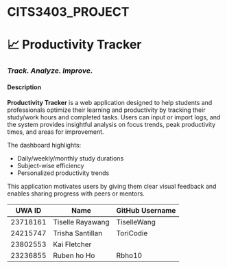 # CITS3403_PROJECT

# 📈 Productivity Tracker

### _Track. Analyze. Improve._

#### Description

**Productivity Tracker** is a web application designed to help students and professionals optimize their learning and productivity by tracking their study/work hours and completed tasks. Users can input or import logs, and the system provides insightful analysis on focus trends, peak productivity times, and areas for improvement.

The dashboard highlights:
- Daily/weekly/monthly study durations
- Subject-wise efficiency
- Personalized productivity trends

This application motivates users by giving them clear visual feedback and enables sharing progress with peers or mentors.


| UWA ID     | Name          | GitHub Username   |
|------------|----------------|-------------------|
| 23718161   | Tiselle Rayawang    | TiselleWang       |
| 24215747   | Trisha Santillan     | ToriCodie          |
| 23802553   | Kai Fletcher  |         |
| 23236855   | Ruben ho Ho	  |  Rbho10       |
